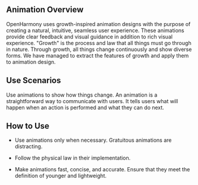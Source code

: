 ##  Animation Overview

OpenHarmony uses growth-inspired animation designs with the purpose of creating a natural, intuitive, seamless user experience. These animations provide clear feedback and visual guidance in addition to rich visual experience. "Growth" is the process and law that all things must go through in nature. Through growth, all things change continuously and show diverse forms. We have managed to extract the features of growth and apply them to animation design.


## Use Scenarios

Use animations to show how things change. An animation is a straightforward way to communicate with users. It tells users what will happen when an action is performed and what they can do next.


## How to Use

- Use animations only when necessary. Gratuitous animations are distracting.

- Follow the physical law in their implementation.

- Make animations fast, concise, and accurate. Ensure that they meet the definition of younger and lightweight.
